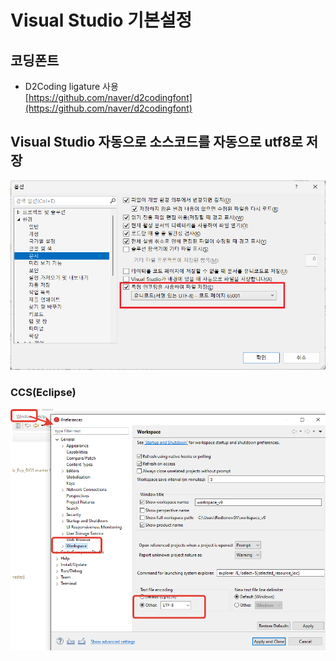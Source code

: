 ﻿# Visual Studio 기본설정

## 코딩폰트
- D2Coding ligature 사용  
  [https://github.com/naver/d2codingfont](https://github.com/naver/d2codingfont)


## Visual Studio 자동으로 소스코드를 자동으로 utf8로 저장

![](vs-utf8.png)


### CCS(Eclipse)

![](ccs-utf8.png)
